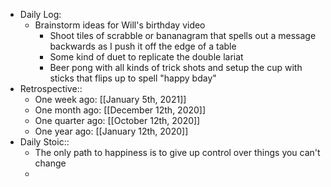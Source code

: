 - Daily Log:
    - Brainstorm ideas for Will's birthday video
        - Shoot tiles of scrabble or bananagram that spells out a message backwards as I push it off the edge of a table
        - Some kind of duet to replicate the double lariat
        - Beer pong with all kinds of trick shots and setup the cup with sticks that flips up to spell "happy bday"
- Retrospective::
    - One week ago: [[January 5th, 2021]]
    - One month ago: [[December 12th, 2020]]
    - One quarter ago: [[October 12th, 2020]]
    - One year ago: [[January 12th, 2020]]
- Daily Stoic::
    - The only path to happiness is to give up control over things you can't change
    -
